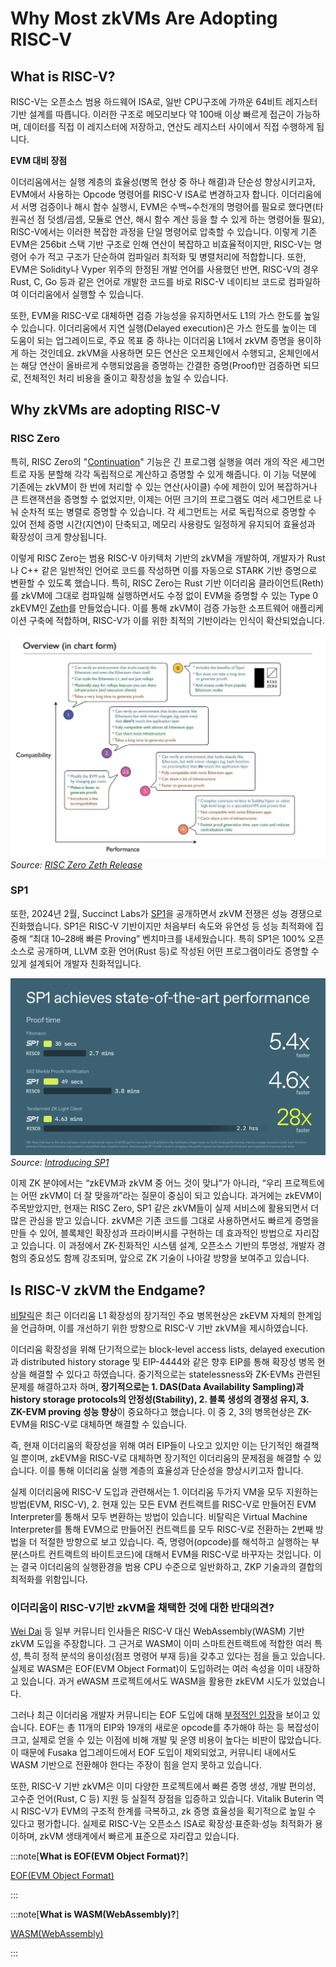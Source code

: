 # Why Most zkVMs Are Adopting RISC-V

## What is RISC-V?
RISC-V는 오픈소스 범용 하드웨어 ISA로, 일반 CPU구조에 가까운 64비트 레지스터 기반 설계를 따릅니다. 이러한 구조로 메모리보다 약 100배 이상 빠르게 접근이 가능하며, 데이터를 직접 이 레지스터에 저장하고, 연산도 레지스터 사이에서 직접 수행하게 됩니다. 

**EVM 대비 장점**

이더리움에서는 실행 계층의 효율성(병목 현상 중 하나 해결)과 단순성 향상시키고자, EVM에서 사용하는 Opcode 명령어를 RISC-V ISA로 변경하고자 합니다. 이더리움에서 서명 검증이나 해시 함수 실행시, EVM은 수백~수천개의 명령어를 필요로 했다면(타원곡선 점 덧셈/곱셈, 모듈로 연산, 해시 함수 계산 등을 할 수 있게 하는 명령어들 필요), RISC-V에서는 이러한 복잡한 과정을 단일 명령어로 압축할 수 있습니다. 이렇게 기존 EVM은 256bit 스택 기반 구조로 인해 연산이 복잡하고 비효율적이지만, RISC-V는 명령어 수가 적고 구조가 단순하여 컴파일러 최적화 및 병렬처리에 적합합니다. 또한, EVM은 Solidity나 Vyper 위주의 한정된 개발 언어를 사용했던 반면, RISC-V의 경우 Rust, C, Go 등과 같은 언어로 개발한 코드를 바로 RISC-V 네이티브 코드로 컴파일하여 이더리움에서 실행할 수 있습니다. 

또한, EVM을 RISC-V로 대체하면 검증 가능성을 유지하면서도 L1의 가스 한도를 높일 수 있습니다. 이더리움에서 지연 실행(Delayed execution)은 가스 한도를 높이는 데 도움이 되는 업그레이드로, 주요 목표 중 하나는 이더리움 L1에서 zkVM 증명을 용이하게 하는 것인데요. zkVM을 사용하면 모든 연산은 오프체인에서 수행되고, 온체인에서는 해당 연산이 올바르게 수행되었음을 증명하는 간결한 증명(Proof)만 검증하면 되므로, 전체적인 처리 비용을 줄이고 확장성을 높일 수 있습니다.

## Why zkVMs are adopting RISC-V

### RISC Zero

특히, RISC Zero의 "[Continuation](https://risczero.com/blog/continuations)" 기능은 긴 프로그램 실행을 여러 개의 작은 세그먼트로 자동 분할해 각각 독립적으로 계산하고 증명할 수 있게 해줍니다. 이 기능 덕분에 기존에는 zkVM이 한 번에 처리할 수 있는 연산(사이클) 수에 제한이 있어 복잡하거나 큰 트랜잭션을 증명할 수 없었지만, 이제는 어떤 크기의 프로그램도 여러 세그먼트로 나눠 순차적 또는 병렬로 증명할 수 있습니다. 각 세그먼트는 서로 독립적으로 증명할 수 있어 전체 증명 시간(지연)이 단축되고, 메모리 사용량도 일정하게 유지되어 효율성과 확장성이 크게 향상됩니다.

이렇게 RISC Zero는 범용 RISC-V 아키텍처 기반의 zkVM을 개발하여, 개발자가 Rust나 C++ 같은 일반적인 언어로 코드를 작성하면 이를 자동으로 STARK 기반 증명으로 변환할 수 있도록 했습니다. 특히, RISC Zero는 Rust 기반 이더리움 클라이언트(Reth)를 zkVM에 그대로 컴파일해 실행하면서도 수정 없이 EVM을 증명할 수 있는 Type 0 zkEVM인 [Zeth](https://risczero.com/blog/designing-high-performance-zkVMs)를 만들었습니다. 이를 통해 zkVM이 검증 가능한 소프트웨어 애플리케이션 구축에 적합하며, RISC-V가 이를 위한 최적의 기반이라는 인식이 확산되었습니다.

![RISC Zero Zeth](./img/zkvm1.png)
*Source: [RISC Zero Zeth Release](https://risczero.com/blog/zeth-release)*


### SP1

또한, 2024년 2월, Succinct Labs가 [SP1](https://blog.succinct.xyz/introducing-sp1/)을 공개하면서 zkVM 전쟁은 성능 경쟁으로 진화했습니다. SP1은 RISC-V 기반이지만 처음부터 속도와 유연성 등 성능 최적화에 집중해 “최대 10–28배 빠른 Proving” 벤치마크를 내세웠습니다. 특히 SP1은 100% 오픈소스로 공개하며, LLVM 호환 언어(Rust 등)로 작성된 어떤 프로그램이라도 증명할 수 있게 설계되어 개발자 친화적입니다.

![SP1 Performance](./img/zkVM2.png)
*Source: [Introducing SP1](https://blog.succinct.xyz/introducing-sp1/)*


이제 ZK 분야에서는 “zkEVM과 zkVM 중 어느 것이 맞냐”가 아니라, “우리 프로젝트에는 어떤 zkVM이 더 잘 맞을까”라는 질문이 중심이 되고 있습니다. 과거에는 zkEVM이 주목받았지만, 현재는 RISC Zero, SP1 같은 zkVM들이 실제 서비스에 활용되면서 더 많은 관심을 받고 있습니다. zkVM은 기존 코드를 그대로 사용하면서도 빠르게 증명을 만들 수 있어, 블록체인 확장성과 프라이버시를 구현하는 데 효과적인 방법으로 자리잡고 있습니다. 이 과정에서 ZK-친화적인 시스템 설계, 오픈소스 기반의 투명성, 개발자 경험의 중요성도 함께 강조되며, 앞으로 ZK 기술이 나아갈 방향을 보여주고 있습니다.


## Is RISC-V zkVM the Endgame?

[비탈릭](https://ethereum-magicians.org/t/long-term-l1-execution-layer-proposal-replace-the-evm-with-risc-v/23617)은 최근 이더리움 L1 확장성의 장기적인 주요 병목현상은 zkEVM 자체의 한계임을 언급하며, 이를 개선하기 위한 방향으로 RISC-V 기반 zkVM을 제시하였습니다. 

이더리움 확장성을 위해 단기적으로는 block-level access lists, delayed execution과 distributed history storage 및 EIP-4444와 같은 향후 EIP를 통해 확장성 병목 현상을 해결할 수 있다고 하였습니다. 중기적으로는 statelessness와 ZK-EVMs 관련된 문제를 해결하고자 하며, **장기적으로는 1. DAS(Data Availability Sampling)과 history storage protocols의 안정성(Stability), 2. 블록 생성의 경쟁성 유지, 3. ZK-EVM proving 성능 향상**이 중요하다고 했습니다. 이 중 2, 3의 병목현상은 ZK-EVM을 RISC-V로 대체하면 해결할 수 있습니다. 

즉, 현재 이더리움의 확장성을 위해 여러 EIP들이 나오고 있지만 이는 단기적인 해결책일 뿐이며, zkEVM을 RISC-V로 대체하면 장기적인 이더리움의 문제점을 해결할 수 있습니다. 이를 통해 이더리움 실행 계층의 효율성과 단순성을 향상시키고자 합니다. 

실제 이더리움에 RISC-V 도입과 관련해서는 1. 이더리움 두가지 VM을 모두 지원하는 방법(EVM, RISC-V), 2. 현재 있는 모든 EVM 컨트랙트를 RISC-V로 만들어진 EVM Interpreter를 통해서 모두 변환하는 방법이 있습니다. 비탈릭은 Virtual Machine Interpreter를 통해 EVM으로 만들어진 컨트랙트를 모두 RISC-V로 전환하는 2번째 방법을 더 적절한 방향으로 보고 있습니다. 즉, 명령어(opcode)를 해석하고 실행하는 부분(스마트 컨트랙트의 바이트코드)에 대해서 EVM을 RISC-V로 바꾸자는 것입니다. 이는 결국 이더리움의 실행환경을 범용 CPU 수준으로 일반화하고, ZKP 기술과의 결합의 최적화를 위함입니다.

### 이더리움이 RISC-V기반 zkVM을 채택한 것에 대한 반대의견?

[Wei Dai](https://x.com/_weidai/status/1914053842888769626?ref=nockchain.org) 등 일부 커뮤니티 인사들은 RISC-V 대신 WebAssembly(WASM) 기반 zkVM 도입을 주장합니다. 그 근거로 WASM이 이미 스마트컨트랙트에 적합한 여러 특성, 특히 정적 분석의 용이성(점프 명령어 부재 등)을 갖추고 있다는 점을 들고 있습니다. 실제로 WASM은 EOF(EVM Object Format)이 도입하려는 여러 속성을 이미 내장하고 있습니다. 과거 eWASM 프로젝트에서도 WASM을 활용한 zkEVM 시도가 있었습니다.

그러나 최근 이더리움 개발자 커뮤니티는 EOF 도입에 대해 [부정적인 입장](https://www.ainvest.com/news/ethereum-developers-reject-eof-upgrade-fusaka-fork-2504/)을 보이고 있습니다. EOF는 총 11개의 EIP와 19개의 새로운 opcode를 추가해야 하는 등 복잡성이 크고, 실제로 얻을 수 있는 이점에 비해 개발 및 운영 비용이 높다는 비판이 많았습니다. 이 때문에 Fusaka 업그레이드에서 EOF 도입이 제외되었고, 커뮤니티 내에서도 WASM 기반으로 전환해야 한다는 주장이 힘을 얻지 못하고 있습니다. 

또한, RISC-V 기반 zkVM은 이미 다양한 프로젝트에서 빠른 증명 생성, 개발 편의성, 고수준 언어(Rust, C 등) 지원 등 실질적 장점을 입증하고 있습니다. Vitalik Buterin 역시 RISC-V가 EVM의 구조적 한계를 극복하고, zk 증명 효율성을 획기적으로 높일 수 있다고 평가합니다. 실제로 RISC-V는 오픈소스 ISA로 확장성·표준화·성능 최적화가 용이하며, zkVM 생태계에서 빠르게 표준으로 자리잡고 있습니다.


:::note[**What is EOF(EVM Object Format)?**]

[EOF(EVM Object Format)](/docs/miscellaneous/EOF.md)

:::

:::note[**What is WASM(WebAssembly)?**]

[WASM(WebAssembly)](/docs/miscellaneous/WASM.md)

:::
